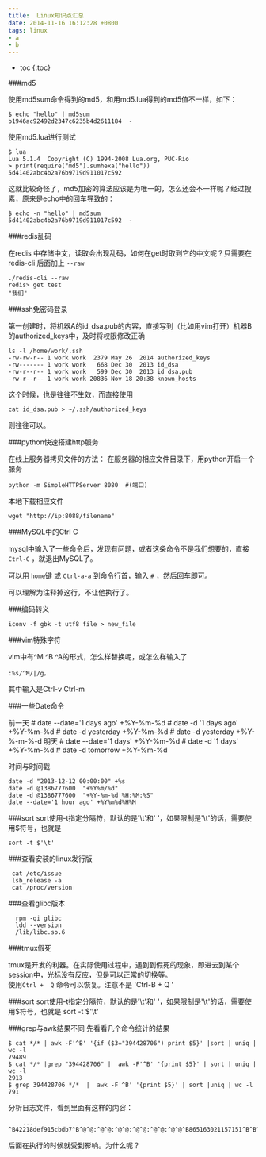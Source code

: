 ```yaml
---
title:  Linux知识点汇总
date: 2014-11-16 16:12:28 +0800
tags: linux 
- a
- b
---
```


* toc 
{:toc}


###md5

使用md5sum命令得到的md5，和用md5.lua得到的md5值不一样，如下：

    $ echo "hello" | md5sum
    b1946ac92492d2347c6235b4d2611184  -
    
使用md5.lua进行测试

    $ lua
    Lua 5.1.4  Copyright (C) 1994-2008 Lua.org, PUC-Rio
    > print(require("md5").sumhexa("hello"))
    5d41402abc4b2a76b9719d911017c592    

这就比较奇怪了，md5加密的算法应该是为唯一的，怎么还会不一样呢？经过搜素，原来是echo中的回车导致的：

    $ echo -n "hello" | md5sum
    5d41402abc4b2a76b9719d911017c592  -

###redis乱码

在redis 中存储中文，读取会出现乱码，如何在get时取到它的中文呢？只需要在redis-cli 后面加上 `--raw`

    ./redis-cli --raw
    redis> get test
    "我们"
    
###ssh免密码登录

第一创建时，将机器A的id_dsa.pub的内容，直接写到（比如用vim打开）机器B的authorized_keys中，及时将权限修改正确

    ls -l /home/work/.ssh
    -rw-rw-r-- 1 work work  2379 May 26  2014 authorized_keys
    -rw------- 1 work work   668 Dec 30  2013 id_dsa
    -rw-r--r-- 1 work work   599 Dec 30  2013 id_dsa.pub
    -rw-r--r-- 1 work work 20836 Nov 18 20:38 known_hosts

这个时候，也是往往不生效，而直接使用

    cat id_dsa.pub > ~/.ssh/authorized_keys

则往往可以。


###python快速搭建http服务

在线上服务器拷贝文件的方法：
在服务器的相应文件目录下，用python开启一个服务

    python -m SimpleHTTPServer 8080  #(端口)
    
本地下载相应文件

    wget "http://ip:8088/filename"
    
###MySQL中的Ctrl C

mysql中输入了一些命令后，发现有问题，或者这条命令不是我们想要的，直接 `Ctrl-C` ，就退出MySQL了。

可以用 `home`键 或 `Ctrl-a-a` 到命令行首，输入 `#` ，然后回车即可。

可以理解为注释掉这行，不让他执行了。


###编码转义

    iconv -f gbk -t utf8 file > new_file
    
###vim特殊字符

vim中有^M ^B ^A的形式，怎么样替换呢，或怎么样输入了

    :%s/^M/|/g，

其中输入是Ctrl-v Ctrl-m

###一些Date命令

前一天
    # date --date='1 days ago' +%Y-%m-%d
    # date -d '1 days ago' +%Y-%m-%d
    # date -d yesterday +%Y-%m-%d
    # date -d yesterday +%Y-%-m-%-d
明天
    # date --date='1 days' +%Y-%m-%d
    # date -d '1 days' +%Y-%m-%d
    # date -d tomorrow +%Y-%m-%d
    
时间与时间戳
    
    date -d "2013-12-12 00:00:00" +%s
    date -d @1386777600  "+%Y%m/%d"
    date -d @1386777600  "+%Y-%m-%d %H:%M:%S"   
    date --date='1 hour ago' +%Y%m%d%H%M

###sort
sort使用-t指定分隔符，默认的是'\t'和' '，如果限制是'\t'的话，需要使用$符号，也就是
 
    sort -t $'\t'    

###查看安装的linux发行版

     cat /etc/issue
     lsb_release -a
     cat /proc/version

###查看glibc版本

      rpm -qi glibc
      ldd --version   
      /lib/libc.so.6

###tmux假死

tmux是开发的利器。在实际使用过程中，遇到到假死的现象，即进去到某个session中，光标没有反应，但是可以正常的切换等。  
使用`Ctrl +  Q` 命令可以恢复。注意不是 'Ctrl-B + Q '

###sort
sort使用-t指定分隔符，默认的是'\t'和' '，如果限制是'\t'的话，需要使用$符号，也就是 
    sort -t $'\t' 
    
###grep与awk结果不同
先看看几个命令统计的结果

    $ cat */* | awk -F'^B' '{if ($3="394428706") print $5}' |sort | uniq | wc -l
    79489
    $ cat */* |grep "394428706" |  awk -F'^B' '{print $5}' | sort | uniq | wc -l
    2913
    $ grep 394428706 */*  |  awk -F'^B' '{print $5}' | sort |uniq | wc -l
    791
    
分析日志文件，看到里面有这样的内容：
    
        ... ^B42218def915cbdb7^B^@^@:^@^@:^@^@:^@^@:^@^@:^@^@^B865163021157151^B^B^B1.2.0^B4^B^B    
        
后面在执行的时候就受到影响。为什么呢？      

